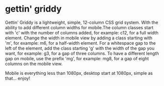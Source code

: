 

<div id="container">
	<h1>gettin' griddy</h1>
	<div class="row">
		<div class="c10 m12 g1 mg0">
			<p>
				Gettin' Griddy is a lightweight, simple, 12-column CSS grid system. With the ability to add different column widths for mobile.The column classes start with 'c' with the number of columns added, for example: c12, for a full width element. Change the width in mobile view by adding a class starting with 'm', for example: m6, for a half-width element. For a whitespace gap to the left of the element, add the class starting 'g' with the width of the gap you want, for example: g3, for a gap of three columns. To have a different length gap on mobile, use the prefix 'mg', for example: mg8, for a gap of eight columns on the mobile view. 
			</p>
			<p>
				Mobile is everything less than 1080px, desktop start at 1080px, simple as that... enjoy!
			</p>
		</div>
	</div>
</div>
